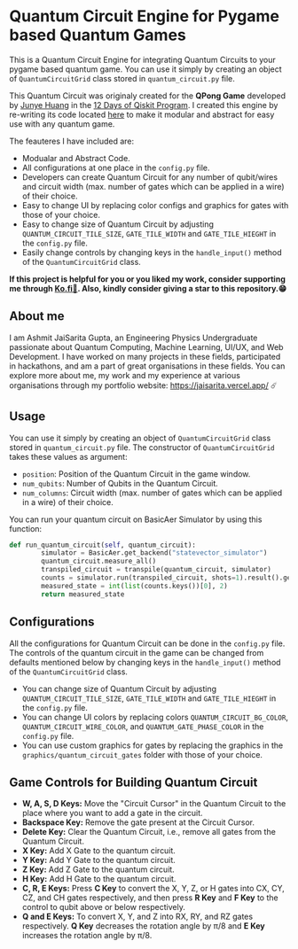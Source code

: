 <h1>Quantum Circuit Engine for Pygame based Quantum Games</h1>

This is a Quantum Circuit Engine  for integrating Quantum Circuits to your pygame based quantum game. You can use it simply by creating an object of `QuantumCircuitGrid` class stored in `quantum_circuit.py` file.

This Quantum Circuit was originaly created for the **QPong Game** developed by <a href='https://huangjunye.github.io/' target='_blank'>Junye Huang</a> in the <a href="https://www.youtube.com/playlist?list=PLOFEBzvs-VvodTkP_rfrs3RWdeWE9aNRD" target='_blank'>12 Days of Qiskit Program</a>. I created this engine by re-writing its code located <a href='https://github.com/QPong/qpong-livestream' target='_blank'>here</a> to make it modular and abstract for easy use with any quantum game. 

The feauteres I have included are:
- Modualar and Abstract Code.
- All configurations at one place in the `config.py` file.
- Developers can create Quantum Circuit for any number of qubit/wires and circuit width (max. number of gates which can be applied in a wire) of their choice. 
- Easy to change UI by replacing color configs and graphics for gates with those of your choice. 
- Easy to change size of Quantum Circuit by adjusting `QUANTUM_CIRCUIT_TILE_SIZE`, `GATE_TILE_WIDTH` and `GATE_TILE_HIEGHT` in the `config.py` file.
- Easily change controls by changing keys in the `handle_input()` method of the `QuantumCircuitGrid` class.


**If this project is helpful for you or you liked my work, consider supporting me through <a href="https://ko-fi.com/jaisarita" target="_blank">Ko.fi🍵</a>. Also, kindly consider giving a star to this repository.😁**

<!-- ------------------------------------------------------------------------- -->
<h2>About me</h2>

I am Ashmit JaiSarita Gupta, an Engineering Physics Undergraduate passionate about Quantum Computing, Machine Learning, UI/UX, and Web Development. I have worked on many projects in these fields, participated in hackathons, and am a part of great organisations in these fields. You can explore more about me, my work and my experience at various organisations through my portfolio website: <a href='https://jaisarita.vercel.app/' target="_blank">https://jaisarita.vercel.app/</a> ☄️

<!-- ------------------------------------------------------------------------- -->
<h2>Usage</h2>

You can use it simply by creating an object of `QuantumCircuitGrid` class stored in `quantum_circuit.py` file. The constructor of `QuantumCircuitGrid` takes these values as argument:

- `position`: Position of the Quantum Circuit in the game window.
- `num_qubits`: Number of Qubits in the Quantum Circuit.
- `num_columns`: Circuit width (max. number of gates which can be applied in a wire) of their choice.

You can run your quantum circuit on BasicAer Simulator by using this function:
```python
def run_quantum_circuit(self, quantum_circuit):
        simulator = BasicAer.get_backend("statevector_simulator")
        quantum_circuit.measure_all()
        transpiled_circuit = transpile(quantum_circuit, simulator)
        counts = simulator.run(transpiled_circuit, shots=1).result().get_counts()
        measured_state = int(list(counts.keys())[0], 2)
        return measured_state
```

<!-- ------------------------------------------------------------------------- -->
<h2>Configurations</h2>

All the configurations for Quantum Circuit can be done in the `config.py` file. The controls of the quantum circuit in the game can be changed from defaults mentioned below by changing keys in the `handle_input()` method of the `QuantumCircuitGrid` class.

- You can change size of Quantum Circuit by adjusting `QUANTUM_CIRCUIT_TILE_SIZE`, `GATE_TILE_WIDTH` and `GATE_TILE_HIEGHT` in the `config.py` file.
- You can change UI colors by replacing colors `QUANTUM_CIRCUIT_BG_COLOR`, `QUANTUM_CIRCUIT_WIRE_COLOR`, and `QUANTUM_GATE_PHASE_COLOR` in the `config.py` file.
- You can use custom graphics for gates by replacing the graphics in the `graphics/quantum_circuit_gates` folder with those of your choice. 

<!-- ------------------------------------------------------------------------- -->
<h2>Game Controls for Building Quantum Circuit</h2>

- **W, A, S, D Keys:** Move the "Circuit Cursor" in the Quantum Circuit to the place where you want to add a gate in the circuit.
- **Backspace Key:** Remove the gate present at the Circuit Cursor.
- **Delete Key:** Clear the Quantum Circuit, i.e., remove all gates from the Quantum Circuit.
- **X Key:** Add X Gate to the quantum circuit.
- **Y Key:** Add Y Gate to the quantum circuit.
- **Z Key:** Add Z Gate to the quantum circuit.
- **H Key:** Add H Gate to the quantum circuit.
- **C, R, E Keys:** Press **C Key** to convert the X, Y, Z, or H gates into CX, CY, CZ, and CH gates respectively, and then press **R Key** and **F Key** to the control to qubit above or below respectively.
- **Q and E Keys:** To convert X, Y, and Z into RX, RY, and RZ gates respectively. **Q Key** decreases the rotation angle by π/8 and **E Key** increases the rotation angle by π/8.

<!-- ------------------------------------------------------------------------- -->